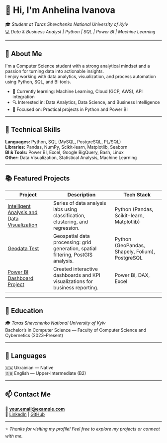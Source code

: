 # 👋 Hi, I'm Anhelina Ivanova  

🎓 *Student at Taras Shevchenko National University of Kyiv*  
💻 *Data & Business Analyst | Python | SQL | Power BI | Machine Learning*  

---

## 🚀 About Me
I'm a Computer Science student with a strong analytical mindset and a passion for turning data into actionable insights.  
I enjoy working with data analytics, visualization, and process automation using Python, SQL, and BI tools.

- 🌱 Currently learning: Machine Learning, Cloud (GCP, AWS), API integration  
- 🔍 Interested in: Data Analytics, Data Science, and Business Intelligence  
- 🧠 Focused on: Practical projects in Python and Power BI  

---

## 🧩 Technical Skills
**Languages:** Python, SQL (MySQL, PostgreSQL, PL/SQL)  
**Libraries:** Pandas, NumPy, Scikit-learn, Matplotlib, Seaborn  
**BI & Tools:** Power BI, Excel, Google BigQuery, Bash, Linux  
**Other:** Data Visualization, Statistical Analysis, Machine Learning  

---

## 📚 Featured Projects
| Project | Description | Tech Stack |
|----------|--------------|-------------|
| [Intelligent Analysis and Data Visualization](https://github.com/Abiliger/Intelligent-analysis-and-data-visualization) | Series of data analysis labs using classification, clustering, and regression. | Python (Pandas, Scikit-learn, Matplotlib) |
| [Geodata Test](https://github.com/Abiliger/vodafone-geodata-test) | Geospatial data processing: grid generation, spatial filtering, PostGIS analysis. | Python (GeoPandas, Shapely, Folium), PostgreSQL |
| [Power BI Dashboard Project](https://github.com/Abiliger/powerbi-dashboard) | Created interactive dashboards and KPI visualizations for business reporting. | Power BI, DAX, Excel |

---

## 🧮 Education
🎓 *Taras Shevchenko National University of Kyiv*  
Bachelor’s in Computer Science — Faculty of Computer Science and Cybernetics (2023–Present)  

---

## 💬 Languages
🇺🇦 Ukrainian — Native  
🇬🇧 English — Upper-Intermediate (B2)

---

## 📫 Contact Me
📧 **[your.email@example.com](mailto:your.email@example.com)**  
🔗 [LinkedIn](https://linkedin.com/in/your-profile) | [GitHub](https://github.com/Abiliger)

---

⭐ *Thanks for visiting my profile! Feel free to explore my projects or connect with me.*

